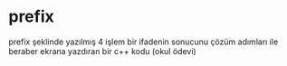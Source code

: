 # prefix
prefix şeklinde yazılmış 4 işlem bir ifadenin sonucunu çözüm adımları ile beraber ekrana yazdıran bir c++ kodu 
(okul ödevi)

